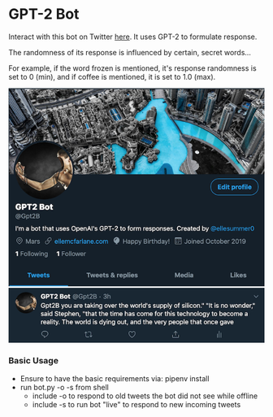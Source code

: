 # GPT-2 Bot
Interact with this bot on Twitter [here](https://twitter.com/Gpt2B). It uses GPT-2 to formulate response.

The randomness of its response is influenced by certain, secret words...

For example, if the word frozen is mentioned, it's response randomness is set to 0 (min), and if coffee is mentioned, it is set to 1.0 (max).

![Alt_text](screenshots/gpt2botscreenshot.png)
![Alt_text](screenshots/gpt2bottweetsceenshot.png)

### Basic Usage
* Ensure to have the basic requirements via: pipenv install
* run bot.py -o -s from shell
    * include -o to respond to old tweets the bot did not see while offline 
    * include -s to run bot "live" to respond to new incoming tweets
